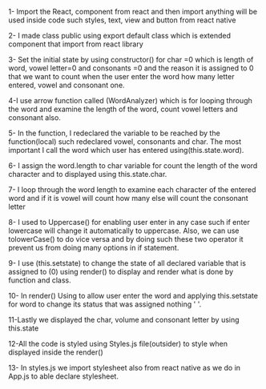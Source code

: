 1- Import the React, component from react and then import anything will be used inside code such styles, text, view and button from react native

2- I made class public using export default class which is extended component that import from react library

3- Set the initial state by using  constructor() for char =0 which is length of word, vowel letter=0 and consonants =0 and the reason it is assigned to 0 that we want to count when the user enter the word how many letter entered, vowel and consonant one.

4-I use arrow function called (WordAnalyzer) which is for looping through the word and examine the length of the word, count vowel letters and consonant also.

5- In the function, I redeclared the variable to be reached by the function(local) such redeclared vowel, consonants and char. The most important I call the word which user has entered using(this.state.word).

6- I assign the word.length to char variable for count the length of the word character and to displayed using this.state.char.

7- I loop through the word length to examine each character of the entered word and if it is vowel will count how many else will count the consonant letter

8- I used to Uppercase() for enabling user enter in any case such if enter lowercase will change it automatically to uppercase. Also, we can use tolowerCase() to do vice versa and by doing such these two operator it prevent us from doing many options in if statement.

9- I use (this.setstate) to change the state of all declared variable that is assigned to (0)
 using render() to display and render what is done by function and class.
 
10- In render() Using <TextInput onChangeText> to allow user enter the word and applying this.setstate for word to change its status that was assigned nothing ' '.
       
11-Lastly we displayed the char, volume and consonant letter by using this.state 

12-All the code is styled using Styles.js file(outsider) to style when displayed inside the render()

13- In styles.js we import stylesheet also from react native as we do in App.js to able declare stylesheet.
